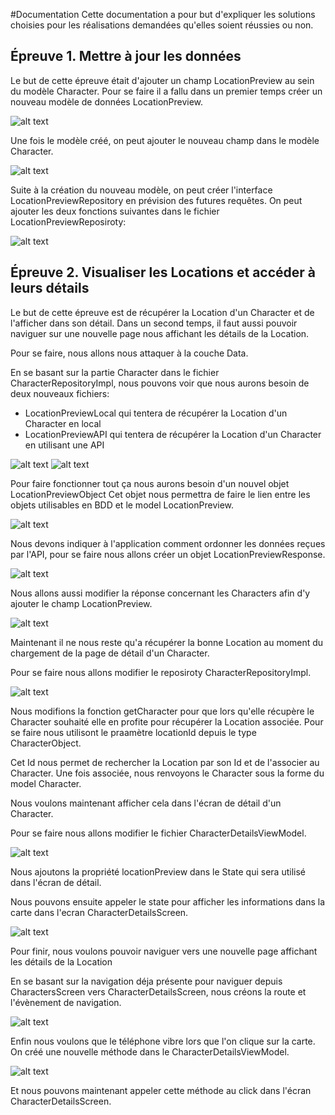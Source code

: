 #Documentation
Cette documentation a pour but d'expliquer les solutions choisies pour les réalisations demandées
qu'elles soient réussies ou non.

## Épreuve 1. Mettre à jour les données

Le but de cette épreuve était d'ajouter un champ LocationPreview au sein du modèle Character.
Pour se faire il a fallu dans un premier temps créer un nouveau modèle de données LocationPreview.

![alt text](imagesDocumentation/LocationPreview.png)

Une fois le modèle créé, on peut ajouter le nouveau champ dans le modèle Character.

![alt text](imagesDocumentation/Character.png)

Suite à la création du nouveau modèle, on peut créer l'interface LocationPreviewRepository en prévision des futures requêtes.
On peut ajouter les deux fonctions suivantes dans le fichier LocationPreviewReposiroty:

![alt text](imagesDocumentation/LocationPreviewRepository.png)

## Épreuve 2. Visualiser les Locations et accéder à leurs détails

Le but de cette épreuve est de récupérer la Location d'un Character et de l'afficher dans son détail.
Dans un second temps, il faut aussi pouvoir naviguer sur une nouvelle page nous affichant les détails de la Location.

Pour se faire, nous allons nous attaquer à la couche Data.

En se basant sur la partie Character dans le fichier CharacterRepositoryImpl, nous pouvons voir que nous aurons besoin de deux nouveaux fichiers:
- LocationPreviewLocal qui tentera de récupérer la Location d'un Character en local
- LocationPreviewAPI qui tentera de récupérer la Location d'un Character en utilisant une API

![alt text](imagesDocumentation/LocationPreviewLocal.png)
![alt text](imagesDocumentation/LocationPreviewAPI.png)

Pour faire fonctionner tout ça nous aurons besoin d'un nouvel objet LocationPreviewObject
Cet objet nous permettra de faire le lien entre les objets utilisables en BDD et le model LocationPreview.

![alt text](imagesDocumentation/LocationPreviewObject.png)

Nous devons indiquer à l'application comment ordonner les données reçues par l'API, pour se faire nous allons créer un objet LocationPreviewResponse.

![alt text](imagesDocumentation/LocationPreviewResponse.png)

Nous allons aussi modifier la réponse concernant les Characters afin d'y ajouter le champ LocationPreview.

![alt text](imagesDocumentation/CharacterResponse.png)

Maintenant il ne nous reste qu'a récupérer la bonne Location au moment du chargement de la page de détail d'un Character.

Pour se faire nous allons modifier le reposiroty CharacterRepositoryImpl.

![alt text](imagesDocumentation/CharacterRepositoryImpl.png)

Nous modifions la fonction getCharacter pour que lors qu'elle récupère le Character souhaité elle en profite pour récupérer la Location associée.
Pour se faire nous utilisont le praamètre locationId depuis le type CharacterObject.

Cet Id nous permet de rechercher la Location par son Id et de l'associer au Character.
Une fois associée, nous renvoyons le Character sous la forme du model Character.

Nous voulons maintenant afficher cela dans l'écran de détail d'un Character.

Pour se faire nous allons modifier le fichier CharacterDetailsViewModel.

![alt text](imagesDocumentation/CharacterDetailsViewModel.png)

Nous ajoutons la propriété locationPreview dans le State qui sera utilisé dans l'écran de détail.

Nous pouvons ensuite appeler le state pour afficher les informations dans la carte dans l'ecran CharacterDetailsScreen.

![alt text](imagesDocumentation/LocationCard.png)

Pour finir, nous voulons pouvoir naviguer vers une nouvelle page affichant les détails de la Location

En se basant sur la navigation déja présente pour naviguer depuis CharactersScreen vers CharacterDetailsScreen, nous créons la route et l'évènement de navigation.

![alt text](imagesDocumentation/handleAction.png)

Enfin nous voulons que le téléphone vibre lors que l'on clique sur la carte.
On créé une nouvelle méthode dans le CharacterDetailsViewModel.

![alt text](imagesDocumentation/VibratePhone.png)

Et nous pouvons maintenant appeler cette méthode au click dans l'écran CharacterDetailsScreen.